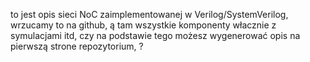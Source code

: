 to jest opis sieci NoC zaimplementowanej w Verilog/SystemVerilog, wrzucamy to na github, ą tam wszystkie komponenty włacznie z symulacjami itd, czy na podstawie tego możesz wygenerować opis na pierwszą strone repozytorium, ?  

